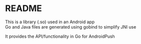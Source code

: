 README
=======

This is a library (.so) used in an Android app  
Go and Java files are generated using gobind to simplify JNI use  

It provides the API/functionality in Go for AndroidPush